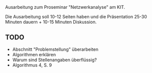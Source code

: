 Ausarbeitung zum Proseminar "Netzwerkanalyse" am KIT.

Die Ausarbeitung soll 10-12 Seiten haben und die Präsentation
25-30 Minuten dauern + 10-15 Minuten Diskussion.

TODO
-----

* Abschnitt "Problemstellung" überarbeiten
* Algorithmen erklären
* Warum sind Stellenangaben überflüssig?
* Algorithmus 4, S. 9
